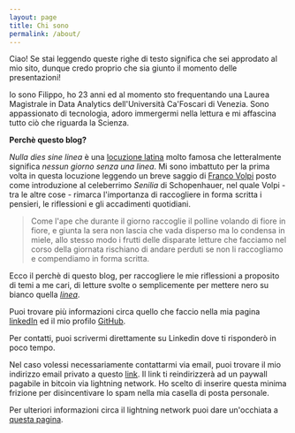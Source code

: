 ```yaml
---
layout: page
title: Chi sono
permalink: /about/
---
```


Ciao! Se stai leggendo queste righe di testo significa che sei approdato al mio sito, dunque credo proprio che sia giunto il momento delle presentazioni! 

Io sono Filippo, ho 23 anni ed al momento sto frequentando una Laurea Magistrale in Data Analytics dell'Università Ca'Foscari di Venezia. Sono appassionato di tecnologia, adoro immergermi nella lettura e mi affascina tutto ciò che riguarda la Scienza. 

**Perchè questo blog?**

*Nulla dies sine linea* è una [locuzione latina](https://it.wikipedia.org/wiki/Nulla_dies_sine_linea) molto famosa che letteralmente significa *nessun giorno senza una linea*. Mi sono imbattuto per la prima volta in questa locuzione leggendo un breve saggio di [Franco Volpi](https://it.wikipedia.org/wiki/Franco_Volpi_(filosofo)) posto come introduzione al celeberrimo *Senilia* di Schopenhauer, nel quale Volpi - tra le altre cose - rimarca l'importanza di raccogliere in forma scritta i pensieri, le riflessioni e gli accadimenti quotidiani. 

> Come l'ape che durante il giorno raccoglie il polline volando di fiore in fiore, e giunta la sera non lascia che vada disperso ma lo condensa in miele, allo stesso modo i frutti delle disparate letture che facciamo nel corso della giornata rischiano di andare perduti se non li raccogliamo e compendiamo in forma scritta.

Ecco il perchè di questo blog, per raccogliere le mie riflessioni a proposito di temi a me cari, di letture svolte o semplicemente per mettere nero su bianco quella [*linea*](https://it.wikipedia.org/wiki/Plinio_il_Vecchio).

Puoi trovare più informazioni circa quello che faccio nella mia pagina [linkedIn](https://it.linkedin.com/in/filippotolin) ed il mio profilo [GitHub](https://github.com/FiliTol).

Per contatti, puoi scrivermi direttamente su Linkedin dove ti risponderò in poco tempo.

Nel caso volessi necessariamente contattarmi via email, puoi trovare il mio indirizzo email privato a questo <a href="https://legend.lnbits.com/paywall/KyiFixa4rfRS2n85qc7Lzi" target="_blank">link</a>. Il link ti reindirizzerà ad un paywall pagabile in bitcoin via lightning network. Ho scelto di inserire questa minima frizione per disincentivare lo spam nella mia casella di posta personale.

Per ulteriori informazioni circa il lightning network puoi dare un'occhiata a [questa pagina](https://uselightning.network/).  
